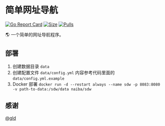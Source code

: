 # 简单网址导航

[![Go Report Card](https://goreportcard.com/badge/github.com/naiba/sdw)](https://goreportcard.com/report/github.com/naiba/sdw) [![Size](https://images.microbadger.com/badges/image/naiba/sdw.svg)](https://microbadger.com/images/naiba/sdw) [![Pulls](https://img.shields.io/docker/pulls/naiba/sdw.svg)](https://microbadger.com/images/naiba/sdw)

:earth_americas: 一个简单的网址导航程序。

## 部署

1. 创建数据目录 `data`
2. 创建配置文件 `data/config.yml` 内容参考代码里面的 `data/config.yml.example`
3. Docker 部署 `docker run -d --restart always --name sdw -p 8083:8080 -v path-to-data:/sdw/data naiba/sdw`

## 感谢

[@gld](https://github.com/gldvip)